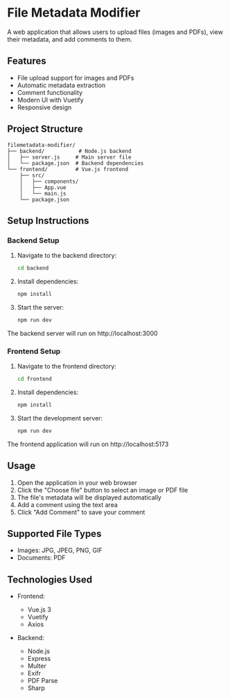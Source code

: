 # File Metadata Modifier

A web application that allows users to upload files (images and PDFs), view their metadata, and add comments to them.

## Features

- File upload support for images and PDFs
- Automatic metadata extraction
- Comment functionality
- Modern UI with Vuetify
- Responsive design

## Project Structure

```
filemetadata-modifier/
├── backend/           # Node.js backend
│   ├── server.js     # Main server file
│   └── package.json  # Backend dependencies
└── frontend/         # Vue.js frontend
    ├── src/
    │   ├── components/
    │   ├── App.vue
    │   └── main.js
    └── package.json
```

## Setup Instructions

### Backend Setup

1. Navigate to the backend directory:
   ```bash
   cd backend
   ```

2. Install dependencies:
   ```bash
   npm install
   ```

3. Start the server:
   ```bash
   npm run dev
   ```

The backend server will run on http://localhost:3000

### Frontend Setup

1. Navigate to the frontend directory:
   ```bash
   cd frontend
   ```

2. Install dependencies:
   ```bash
   npm install
   ```

3. Start the development server:
   ```bash
   npm run dev
   ```

The frontend application will run on http://localhost:5173

## Usage

1. Open the application in your web browser
2. Click the "Choose file" button to select an image or PDF file
3. The file's metadata will be displayed automatically
4. Add a comment using the text area
5. Click "Add Comment" to save your comment

## Supported File Types

- Images: JPG, JPEG, PNG, GIF
- Documents: PDF

## Technologies Used

- Frontend:
  - Vue.js 3
  - Vuetify
  - Axios

- Backend:
  - Node.js
  - Express
  - Multer
  - Exifr
  - PDF Parse
  - Sharp 